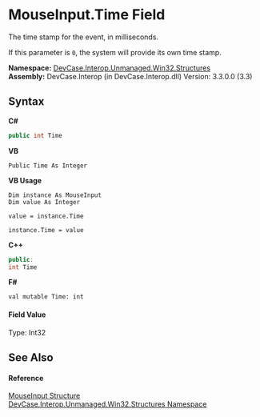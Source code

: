 # MouseInput.Time Field
 

The time stamp for the event, in milliseconds. 

 If this parameter is `0`, the system will provide its own time stamp.

**Namespace:**&nbsp;<a href="N_DevCase_Interop_Unmanaged_Win32_Structures">DevCase.Interop.Unmanaged.Win32.Structures</a><br />**Assembly:**&nbsp;DevCase.Interop (in DevCase.Interop.dll) Version: 3.3.0.0 (3.3)

## Syntax

**C#**<br />
``` C#
public int Time
```

**VB**<br />
``` VB
Public Time As Integer
```

**VB Usage**<br />
``` VB Usage
Dim instance As MouseInput
Dim value As Integer

value = instance.Time

instance.Time = value
```

**C++**<br />
``` C++
public:
int Time
```

**F#**<br />
``` F#
val mutable Time: int
```


#### Field Value
Type: Int32

## See Also


#### Reference
<a href="T_DevCase_Interop_Unmanaged_Win32_Structures_MouseInput">MouseInput Structure</a><br /><a href="N_DevCase_Interop_Unmanaged_Win32_Structures">DevCase.Interop.Unmanaged.Win32.Structures Namespace</a><br />